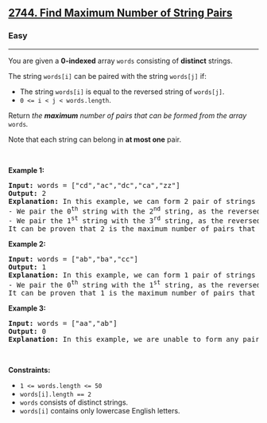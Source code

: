 <h2><a href="https://leetcode.com/problems/find-maximum-number-of-string-pairs/">2744. Find Maximum Number of String Pairs</a></h2><h3>Easy</h3><hr><div bis_skin_checked="1"><p>You are given a <strong>0-indexed</strong> array <code>words</code> consisting of <strong>distinct</strong> strings.</p>

<p>The string <code>words[i]</code> can be paired with the string <code>words[j]</code> if:</p>

<ul>
	<li>The string <code>words[i]</code> is equal to the reversed string of <code>words[j]</code>.</li>
	<li><code>0 &lt;= i &lt; j &lt; words.length</code>.</li>
</ul>

<p>Return <em>the <strong>maximum</strong> number of pairs that can be formed from the array </em><code>words</code><em>.</em></p>

<p>Note that&nbsp;each string can belong in&nbsp;<strong>at most one</strong> pair.</p>

<p>&nbsp;</p>
<p><strong class="example">Example 1:</strong></p>

<pre><strong>Input:</strong> words = ["cd","ac","dc","ca","zz"]
<strong>Output:</strong> 2
<strong>Explanation:</strong> In this example, we can form 2 pair of strings in the following way:
- We pair the 0<sup>th</sup> string with the 2<sup>nd</sup> string, as the reversed string of word[0] is "dc" and is equal to words[2].
- We pair the 1<sup>st</sup> string with the 3<sup>rd</sup> string, as the reversed string of word[1] is "ca" and is equal to words[3].
It can be proven that 2 is the maximum number of pairs that can be formed.</pre>

<p><strong class="example">Example 2:</strong></p>

<pre><strong>Input:</strong> words = ["ab","ba","cc"]
<strong>Output:</strong> 1
<strong>Explanation:</strong> In this example, we can form 1 pair of strings in the following way:
- We pair the 0<sup>th</sup> string with the 1<sup>st</sup> string, as the reversed string of words[1] is "ab" and is equal to words[0].
It can be proven that 1 is the maximum number of pairs that can be formed.
</pre>

<p><strong class="example">Example 3:</strong></p>

<pre><strong>Input:</strong> words = ["aa","ab"]
<strong>Output:</strong> 0
<strong>Explanation:</strong> In this example, we are unable to form any pair of strings.
</pre>

<p>&nbsp;</p>
<p><strong>Constraints:</strong></p>

<ul>
	<li><code>1 &lt;= words.length &lt;= 50</code></li>
	<li><code>words[i].length == 2</code></li>
	<li><code>words</code>&nbsp;consists of distinct strings.</li>
	<li><code>words[i]</code>&nbsp;contains only lowercase English letters.</li>
</ul>
</div>